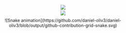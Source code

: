 <div align="center">
 <img src="https://media.giphy.com/media/dxn6fRlTIShoeBr69N/giphy.gif" width="100px">
</a>
</div>

<div align="center">
<img src="https://komarev.com/ghpvc/?username=MertCelik0&&style=flat-square" style="margin-bottom: 5px;" />
</div>

<div align="center">
![Snake animation](https://github.com/daniel-oliv3/daniel-oliv3/blob/output/github-contribution-grid-snake.svg)
</div>
